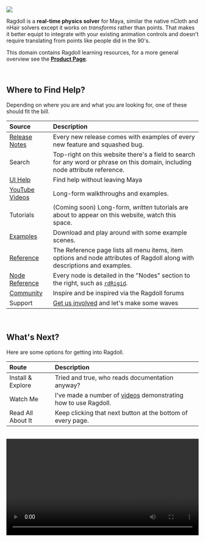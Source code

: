 <div class="hero-container">
    <img class="hero-image" src=/yoga12.png>
</div>

Ragdoll is a **real-time physics solver** for Maya, similar the native nCloth and nHair solvers except it works on *transforms* rather than points. That makes it better equipt to integrate with your existing animation controls and doesn't require translating from points like people did in the 90's.

This domain contains Ragdoll learning resources, for a more general overview see the [**Product Page**](https://ragdolldynamics.com).

<br>

## Where to Find Help?

Depending on where you are and what you are looking for, one of these should fit the bill.

| Source | Description
|:-------|:----------
| [Release Notes](/releases) | Every new release comes with examples of every new feature and squashed bug.
| Search | Top-right on this website there's a field to search for any word or phrase on this domain, including node attribute reference.
| [UI Help](/menu#help) | Find help without leaving Maya
| [YouTube Videos](https://www.youtube.com/playlist?list=PLL4XIS5Woc6nVsTdsvs0XLmiKmXVCdwXy) | Long-form walkthroughs and examples.
| Tutorials | (Coming soon) Long-form, *written* tutorials are about to appear on this website, watch this space.
| [Examples](/examples) | Download and play around with some example scenes.
| [Reference](/menu) | The Reference page lists all menu items, item options and node attributes of Ragdoll along with descriptions and examples.
| [Node Reference](/nodes) | Every node is detailed in the "Nodes" section to the right, such as [`rdRigid`](/nodes/rdRigid/).
| [Community](https://forums.ragdolldynamics.com) | Inspire and be inspired via the Ragdoll forums
| Support | [Get us involved](mailto:contact@ragdolldynamics.com) and let's make some waves

<br>

## What's Next?

Here are some options for getting into Ragdoll.

| Route | Description
|:------|:-----
| Install & Explore | Tried and true, who reads documentation anyway?
| Watch Me | I've made a number of [videos](https://www.youtube.com/playlist?list=PLL4XIS5Woc6nVsTdsvs0XLmiKmXVCdwXy) demonstrating how to use Ragdoll.
| Read All About It | Keep clicking that next button at the bottom of every page.

<br>

<video class=poster autoplay="autoplay" loop="loop" width="100%">
   <source src="/driving.mp4" type="video/mp4">
</video>
